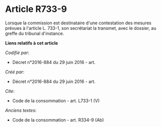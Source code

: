 # Article R733-9

Lorsque la commission est destinataire d'une contestation des mesures prévues à l'article L. 733-1, son secrétariat la
transmet, avec le dossier, au greffe du tribunal d'instance.

**Liens relatifs à cet article**

_Codifié par_:

  - Décret n°2016-884 du 29 juin 2016 - art.

_Créé par_:

  - Décret n°2016-884 du 29 juin 2016 - art.

_Cite_:

  - Code de la consommation - art. L733-1 (V)

_Anciens textes_:

  - Code de la consommation - art. R334-9 (Ab)

